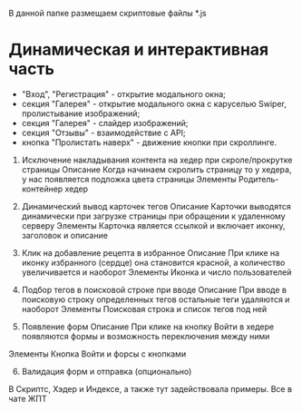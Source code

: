В данной папке размещаем скриптовые файлы *.js
# Динамическая и интерактивная часть
- "Вход", "Регистрация" - открытие модального окна;
- секция "Галерея" - открытие модального окна с каруселью Swiper, пролистывание изображений;
- секция "Галерея" - слайдер изображений;
- секция "Отзывы" - взаимодействие с API;
- кнопка "Пролистать наверх" - движение кнопки при скроллинге.

1. Исключение накладывания контента на хедер при скроле/прокрутке страницы
Описание
Когда начинаем скролить страницу то у хедера, у нас появляется подложка цвета страницы
Элементы
Родитель-контейнер хедер

2. Динамический вывод карточек тегов
Описание
Карточки выводятся динамически при загрузке страницы при обращении к удаленному серверу
Элементы
Карточка является ссылкой и включает иконку, заголовок и описание

3. Клик на добавление рецепта в избранное
Описание
При клике на иконку избранного (сердце) она становится красной, а количество увеличивается и наоборот
Элементы
Иконка и число пользователей

4. Подбор тегов в поисковой строке при вводе
Описание
При вводе в поисковую строку определенных тегов остальные теги удаляются и наоборот
Элементы
Поисковая строка и список тегов под ней


5. Появление форм
Описание
При клике на кнопку Войти в хедере появляются формы и возможность переключения между ними

Элементы
Кнопка Войти и форсы с кнопками

6. Валидация форм и отправка (опционально)

В Скриптс, Хэдер и Индексе, а также тут задействовала примеры. Все в чате ЖПТ